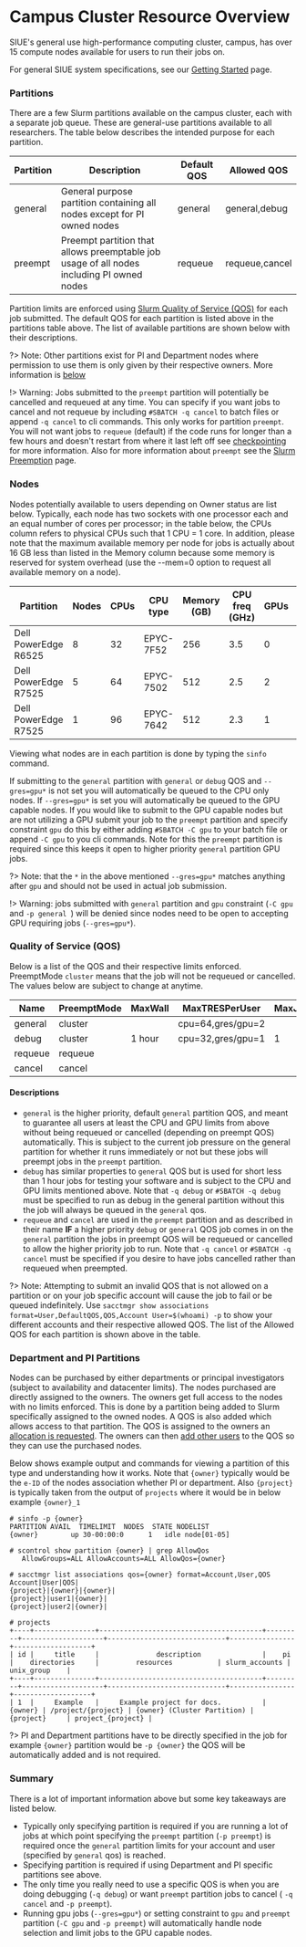 # Campus Cluster Resource Overview
SIUE's general use high-performance computing cluster, campus, has over 15 compute nodes available for users to run their jobs on.

For general SIUE system specifications, see our [Getting Started](user_guides/hpc_basics/getting_started.md) page.

### Partitions
There are a few Slurm partitions available on the campus cluster, each with a separate job queue. These are general-use partitions available to all researchers. The table below describes the intended purpose for each partition.

| Partition | Description | Default QOS | Allowed QOS |
| --- | --- | --- | --- |
| general | General purpose partition containing all nodes except for PI owned nodes | general | general,debug |
| preempt | Preempt partition that allows preemptable job usage of all nodes including PI owned nodes | requeue | requeue,cancel |

Partition limits are enforced using [Slurm Quality of Service (QOS)](https://slurm.schedmd.com/qos.html) for each job submitted. The default QOS for each partition is listed above in the partitions table above. The list of available partitions are shown below with their descriptions.

?> Note: Other partitions exist for PI and Department nodes where permission to use them is only given by their respective owners. More information is [below](#department-and-pi-partitions)

!> Warning: Jobs submitted to the `preempt` partition will potentially be cancelled and requeued at any time. You can specify if you want jobs to cancel and not requeue by including `#SBATCH -q cancel` to batch files or append `-q cancel` to cli commands. This only works for partition `preempt`. You will not want jobs to `requeue` (default) if the code runs for longer than a few hours and doesn't restart from where it last left off see [checkpointing](/user_guides/software_and_programming/checkpointing.md) for more information. Also for more information about `preempt` see the [Slurm Preemption](https://slurm.schedmd.com/preempt.html) page.

### Nodes

Nodes potentially available to users depending on Owner status are list below. Typically, each node has two sockets with one processor each and an equal number of cores per processor; in the table below, the CPUs column refers to physical CPUs such that 1 CPU = 1 core. In addition, please note that the maximum available memory per node for jobs is actually about 16 GB less than listed in the Memory column because some memory is reserved for system overhead (use the --mem=0 option to request all available memory on a node).

| Partition             | Nodes	| CPUs  | CPU type  |	Memory (GB) |	CPU freq (GHz)  |	GPUs  | GPU type  | Owner     |
| ---                   | ---   | ---   | ---       | ---         | ---             | ---   | ----      | ---       |
| Dell PowerEdge R6525  | 8     | 32    | EPYC-7F52	| 256         | 3.5             | 0     |           |           |
| Dell PowerEdge R7525  | 5     | 64    | EPYC-7502 | 512         | 2.5             | 2     | A100      |           |
| Dell PowerEdge R7525  | 1     | 96    | EPYC-7642 | 512         | 2.3             | 1     | A100      | sonal     |

Viewing what nodes are in each partition is done by typing the `sinfo` command.

If submitting to the `general` partition with `general` or `debug` QOS and `--gres=gpu*` is not set you will automatically be queued to the CPU only nodes. If `--gres=gpu*` is set you will automatically be queued to the GPU capable nodes. If you would like to submit to the GPU capable nodes but are not utilizing a GPU submit your job to the `preempt` partition and specify constraint `gpu` do this by either adding `#SBATCH -C gpu` to your batch file or append `-C gpu` to you cli commands. Note for this the `preempt` partition is required since this keeps it open to higher priority `general` partition GPU jobs.

?> Note: that the `*` in the above mentioned `--gres=gpu*` matches anything after `gpu` and should not be used in actual job submission.

!> Warning: jobs submitted with `general` partition and `gpu` constraint (`-C gpu` and `-p general `) will be denied since nodes need to be open to accepting GPU requiring jobs (`--gres=gpu*`).

### Quality of Service (QOS)

Below is a list of the QOS and their respective limits enforced. PreemptMode `cluster` means that the job will not be requeued or cancelled. The values below are subject to change at anytime.

| Name | PreemptMode | MaxWall | MaxTRESPerUser | MaxJobsPerUser | MaxSubmitPerUser | MaxTRESPerAccount | MaxJobsPerAccount | MaxSubmitPerAccount |
| --- | --- | --- | --- | --- | --- | --- | --- | --- |
| general | cluster | | cpu=64,gres/gpu=2 | | | | | |
| debug | cluster | 1 hour | cpu=32,gres/gpu=1 | 1 | 2 | | | |
| requeue | requeue | | | | | | | |
| cancel | cancel | | | | | | | |


#### Descriptions

- `general` is the higher priority, default `general` partition QOS, and meant to guarantee all users at least the CPU and GPU limits from above without being requeued or cancelled (depending on preempt QOS) automatically. This is subject to the current job pressure on the general partition for whether it runs immediately or not but these jobs will preempt jobs in the `preempt` partition.
- `debug` has similar properties to `general` QOS but is used for short less than 1 hour jobs for testing your software and is subject to the CPU and GPU limits mentioned above. Note that `-q debug` or `#SBATCH -q debug` must be specified to run as debug in the general partition without this the job will always be queued in the `general` qos.
- `requeue` and `cancel` are used in the `preempt` partition and as described in their name **IF** a higher priority `debug` or `general` QOS job comes in on the `general` partition the jobs in preempt QOS will be requeued or cancelled to allow the higher priority job to run. Note that `-q cancel` or `#SBATCH -q cancel` must be specified if you desire to have jobs cancelled rather than requeued when preempted.

?> Note: Attempting to submit an invalid QOS that is not allowed on a partition or on your job specific account will cause the job to fail or be queued indefinitely. Use `sacctmgr show associations format=User,DefaultQOS,QOS,Account User=$(whoami) -p` to show your different accounts and their respective allowed QOS. The list of the Allowed QOS for each partition is shown above in the table.

### Department and PI Partitions

Nodes can be purchased by either departments or principal investigators (subject to availability and datacenter limits). The nodes purchased are directly assigned to the owners. The owners get full access to the nodes with no limits enforced. This is done by a partition being added to Slurm specifically assigned to the owned nodes. A QOS is also added which allows access to that partition. The QOS is assigned to the owners an [allocation is requested](user_guides/project_and_allocation_management/request_new_allocation.md). The owners can then [add other users](user_guides/project_and_allocation_management/adding_users.md) to the QOS so they can use the purchased nodes.

Below shows example output and commands for viewing a partition of this type and understanding how it works. Note that `{owner}` typically would be the `e-ID` of the nodes association whether PI or department. Also `{project}` is typically taken from the output of `projects` where it would be in below example `{owner}_1`

```
# sinfo -p {owner}
PARTITION AVAIL  TIMELIMIT  NODES  STATE NODELIST
{owner}        up 30-00:00:0      1   idle node[01-05]

# scontrol show partition {owner} | grep AllowQos
   AllowGroups=ALL AllowAccounts=ALL AllowQos={owner}

# sacctmgr list associations qos={owner} format=Account,User,QOS
Account|User|QOS|
{project}|{owner}|{owner}|
{project}|user1|{owner}|
{project}|user2|{owner}|

# projects
+----+---------------+----------------------------------------+---------+--------------------+-----------------------------+----------------+-------------------+
| id |     title     |              description               |    pi   |    directories     |         resources           | slurm_accounts |     unix_group    |
+----+---------------+----------------------------------------+---------+--------------------+-----------------------------+----------------+-------------------+
| 1  |     Example   |     Example project for docs.          | {owner} | /project/{project} | {owner} (Cluster Partition) |  {project}     | project_{project} |
```

?> PI and Department partitions have to be directly specified in the job for example `{owner}` partition would be `-p {owner}` the QOS will be automatically added and is not required.

### Summary

There is a lot of important information above but some key takeaways are listed below.

- Typically only specifying partition is required if you are running a lot of jobs at which point specifying the `preempt` partition (`-p preempt`) is required once the `general` partition limits for your account and user (specified by `general` qos) is reached.
- Specifying partition is required if using Department and PI specific partitions see above.
- The only time you really need to use a specific QOS is when you are doing debugging (`-q debug`) or want `preempt` partition jobs to cancel ( `-q cancel` and `-p preempt`).
- Running gpu jobs (`--gres=gpu*`) or setting constraint to `gpu` and `preempt` partition (`-C gpu` and `-p preempt`) will automatically handle node selection and limit jobs to the GPU capable nodes.
